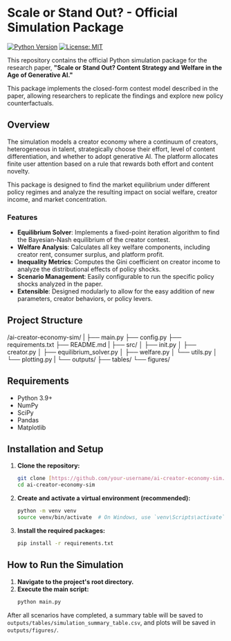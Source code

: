 # Scale or Stand Out? - Official Simulation Package

[![Python Version](https://img.shields.io/badge/python-3.9+-blue.svg)](https://www.python.org/downloads/)
[![License: MIT](https://img.shields.io/badge/License-MIT-yellow.svg)](https://opensource.org/licenses/MIT)

This repository contains the official Python simulation package for the research paper, **"Scale or Stand Out? Content Strategy and Welfare in the Age of Generative AI."**

This package implements the closed-form contest model described in the paper, allowing researchers to replicate the findings and explore new policy counterfactuals.

## Overview

The simulation models a creator economy where a continuum of creators, heterogeneous in talent, strategically choose their effort, level of content differentiation, and whether to adopt generative AI. The platform allocates finite user attention based on a rule that rewards both effort and content novelty.

This package is designed to find the market equilibrium under different policy regimes and analyze the resulting impact on social welfare, creator income, and market concentration.

### Features

* **Equilibrium Solver**: Implements a fixed-point iteration algorithm to find the Bayesian-Nash equilibrium of the creator contest.
* **Welfare Analysis**: Calculates all key welfare components, including creator rent, consumer surplus, and platform profit.
* **Inequality Metrics**: Computes the Gini coefficient on creator income to analyze the distributional effects of policy shocks.
* **Scenario Management**: Easily configurable to run the specific policy shocks analyzed in the paper.
* **Extensible**: Designed modularly to allow for the easy addition of new parameters, creator behaviors, or policy levers.

## Project Structure

/ai-creator-economy-sim/
|
├── main.py
├── config.py
├── requirements.txt
├── README.md
|
├── src/
│   ├── init.py
│   ├── creator.py
│   ├── equilibrium_solver.py
│   ├── welfare.py
│   └── utils.py
│   └── plotting.py
|
└── outputs/
├── tables/
└── figures/

## Requirements

* Python 3.9+
* NumPy
* SciPy
* Pandas
* Matplotlib

## Installation and Setup

1.  **Clone the repository:**
    ```bash
    git clone [https://github.com/your-username/ai-creator-economy-sim.git](https://github.com/your-username/ai-creator-economy-sim.git)
    cd ai-creator-economy-sim
    ```

2.  **Create and activate a virtual environment (recommended):**
    ```bash
    python -m venv venv
    source venv/bin/activate  # On Windows, use `venv\Scripts\activate`
    ```

3.  **Install the required packages:**
    ```bash
    pip install -r requirements.txt
    ```

## How to Run the Simulation

1.  **Navigate to the project's root directory.**
2.  **Execute the main script:**
    ```bash
    python main.py
    ```

After all scenarios have completed, a summary table will be saved to `outputs/tables/simulation_summary_table.csv`, and plots will be saved in `outputs/figures/`.

